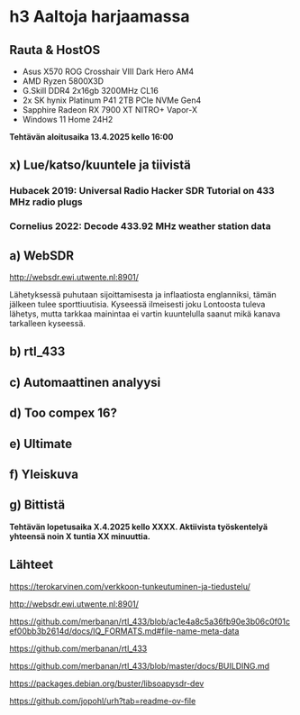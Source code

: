 # h3 Aaltoja harjaamassa

## Rauta & HostOS

- Asus X570 ROG Crosshair VIII Dark Hero AM4
- AMD Ryzen 5800X3D
- G.Skill DDR4 2x16gb 3200MHz CL16
- 2x SK hynix Platinum P41 2TB PCIe NVMe Gen4
- Sapphire Radeon RX 7900 XT NITRO+ Vapor-X
- Windows 11 Home 24H2

**Tehtävän aloitusaika 13.4.2025 kello 16:00**

## x) Lue/katso/kuuntele ja tiivistä

### Hubacek 2019: Universal Radio Hacker SDR Tutorial on 433 MHz radio plugs

### Cornelius 2022: Decode 433.92 MHz weather station data

## a) WebSDR
http://websdr.ewi.utwente.nl:8901/

Lähetyksessä puhutaan sijoittamisesta ja inflaatiosta englanniksi, tämän jälkeen tulee sporttiuutisia. Kyseessä ilmeisesti joku Lontoosta tuleva lähetys, mutta tarkkaa mainintaa ei vartin kuuntelulla saanut mikä kanava tarkalleen kyseessä. 

## b) rtl_433

## c) Automaattinen analyysi

## d) Too compex 16?

## e) Ultimate

## f) Yleiskuva

## g) Bittistä

**Tehtävän lopetusaika X.4.2025 kello XXXX. Aktiivista työskentelyä yhteensä noin X tuntia XX minuuttia.**

## Lähteet
https://terokarvinen.com/verkkoon-tunkeutuminen-ja-tiedustelu/

http://websdr.ewi.utwente.nl:8901/

https://github.com/merbanan/rtl_433/blob/ac1e4a8c5a36fb90e3b06c0f01cef00bb3b2614d/docs/IQ_FORMATS.md#file-name-meta-data

https://github.com/merbanan/rtl_433

https://github.com/merbanan/rtl_433/blob/master/docs/BUILDING.md

https://packages.debian.org/buster/libsoapysdr-dev

https://github.com/jopohl/urh?tab=readme-ov-file


